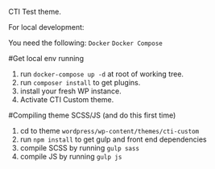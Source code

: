 CTI Test theme.

For local development:

You need the following:
`Docker`
`Docker Compose`

#Get local env running
1. run `docker-compose up -d` at root of working tree.
2. run `composer install` to get plugins.
2. install your fresh WP instance.
3. Activate CTI Custom theme.

#Compiling theme SCSS/JS (and do this first time)
1. cd to theme `wordpress/wp-content/themes/cti-custom`
2. run `npm install` to get gulp and front end dependencies
3. compile SCSS by running `gulp sass`
4. compile JS by running `gulp js`
